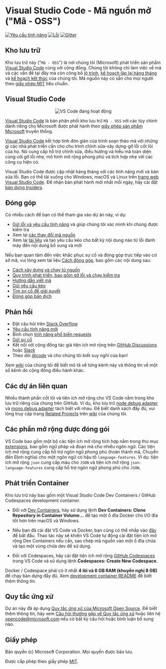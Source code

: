 # Visual Studio Code - Mã nguồn mở ("Mã - OSS")

[![Yêu cầu tính năng](https://img.shields.io/github/issues/microsoft/vscode/feature-request.svg)](https://github.com/microsoft/vscode/issues?q=is%3Aopen+is%3Aissue+label%3Afeature-request+sort%3Areactions-%2B1-desc)
[![Lỗi](https://img.shields.io/github/issues/microsoft/vscode/bug.svg)](https://github.com/microsoft/vscode/issues?utf8=✓&q=is%3Aissue+is%3Aopen+label%3Abug)
[![Gitter](https://img.shields.io/badge/chat-on%20gitter-yellow.svg)](https://gitter.im/Microsoft/vscode)

## Kho lưu trữ

Kho lưu trữ này ("`Mã - OSS`") là nơi chúng tôi (Microsoft) phát triển sản phẩm [Visual Studio Code](https://code.visualstudio.com) cùng với cộng đồng. Chúng tôi không chỉ làm việc về mã và các vấn đề tại đây mà còn công bố [lộ trình](https://github.com/microsoft/vscode/wiki/Roadmap), [kế hoạch lặp lại hàng tháng](https://github.com/microsoft/vscode/wiki/Iteration-Plans) và [kế hoạch kết thúc](https://github.com/microsoft/vscode/wiki/Running-the-Endgame) của chúng tôi. Mã nguồn này có sẵn cho mọi người theo [giấy phép MIT](https://github.com/microsoft/vscode/blob/main/LICENSE.txt) tiêu chuẩn.

## Visual Studio Code

<p align="center">
<img alt="VS Code đang hoạt động" src="https://user-images.githubusercontent.com/35271042/118224532-3842c400-b438-11eb-923d-a5f66fa6785a.png">
</p>

[Visual Studio Code](https://code.visualstudio.com) là bản phân phối kho lưu trữ `Mã - OSS` với các tùy chỉnh dành riêng cho Microsoft được phát hành theo [giấy phép sản phẩm Microsoft](https://code.visualstudio.com/License/) truyền thống.

[Visual Studio Code](https://code.visualstudio.com) kết hợp tính đơn giản của trình soạn thảo mã với những gì các nhà phát triển cần cho chu trình chỉnh sửa-xây dựng-gỡ lỗi cốt lõi của họ. Nó cung cấp hỗ trợ chỉnh sửa, điều hướng và hiểu mã toàn diện cùng với gỡ lỗi nhẹ, mô hình mở rộng phong phú và tích hợp nhẹ với các công cụ hiện có.

Visual Studio Code được cập nhật hàng tháng với các tính năng mới và bản sửa lỗi. Bạn có thể tải xuống cho Windows, macOS và Linux trên [trang web Visual Studio Code](https://code.visualstudio.com/Download). Để nhận bản phát hành mới nhất mỗi ngày, hãy cài đặt [bản dựng Insiders](https://code.visualstudio.com/insiders).

## Đóng góp

Có nhiều cách để bạn có thể tham gia vào dự án này, ví dụ:

* [Gửi lỗi và yêu cầu tính năng](https://github.com/microsoft/vscode/issues) và giúp chúng tôi xác minh khi chúng được kiểm tra
* Xem lại [các thay đổi mã nguồn](https://github.com/microsoft/vscode/pulls)
* Xem lại [tài liệu](https://github.com/microsoft/vscode-docs) và tạo yêu cầu kéo cho bất kỳ nội dung nào từ lỗi đánh máy đến nội dung bổ sung và mới

Nếu bạn quan tâm đến việc khắc phục sự cố và đóng góp trực tiếp vào cơ sở mã,
vui lòng xem tài liệu [Cách đóng góp](https://github.com/microsoft/vscode/wiki/How-to-Contribute), bao gồm các nội dung sau:

* [Cách xây dựng và chạy từ nguồn](https://github.com/microsoft/vscode/wiki/How-to-Contribute)
* [Quy trình phát triển, bao gồm gỡ lỗi và chạy kiểm tra](https://github.com/microsoft/vscode/wiki/How-to-Contribute#debugging)
* [Hướng dẫn viết mã](https://github.com/microsoft/vscode/wiki/Coding-Guidelines)
* [Gửi yêu cầu kéo](https://github.com/microsoft/vscode/wiki/How-to-Contribute#pull-requests)
* [Tìm sự cố để giải quyết](https://github.com/microsoft/vscode/wiki/How-to-Contribute#where-to-contribute)
* [Đóng góp bản dịch](https://aka.ms/vscodeloc)

## Phản hồi

* Đặt câu hỏi trên [Stack Overflow](https://stackoverflow.com/questions/tagged/vscode)
* [Yêu cầu tính năng mới](CONTRIBUTING.md)
* Bình chọn [tính năng phổ biến requests](https://github.com/microsoft/vscode/issues?q=is%3Aopen+is%3Aissue+label%3Afeature-request+sort%3Areactions-%2B1-desc)
* [Gửi sự cố](https://github.com/microsoft/vscode/issues)
* Kết nối với cộng đồng tác giả tiện ích mở rộng trên [GitHub Discussions](https://github.com/microsoft/vscode-discussions/discussions) hoặc [Slack](https://aka.ms/vscode-dev-community)
* Theo dõi [@code](https://twitter.com/code) và cho chúng tôi biết suy nghĩ của bạn!

Xem [wiki](https://github.com/microsoft/vscode/wiki/Feedback-Channels) của chúng tôi để biết mô tả về từng kênh này và thông tin về một số kênh do cộng đồng điều hành khác.

## Các dự án liên quan

Nhiều thành phần cốt lõi và tiện ích mở rộng cho VS Code nằm trong kho lưu trữ riêng của chúng trên GitHub. Ví dụ, kho lưu trữ [node debug adapter](https://github.com/microsoft/vscode-node-debug) và [mono debug adapter](https://github.com/microsoft/vscode-mono-debug) tách biệt với nhau. Để biết danh sách đầy đủ, vui lòng truy cập trang [Related Projects](https://github.com/microsoft/vscode/wiki/Related-Projects) trên [wiki](https://github.com/microsoft/vscode/wiki) của chúng tôi.

## Các phần mở rộng được đóng gói

VS Code bao gồm một bộ các tiện ích mở rộng tích hợp nằm trong thư mục [extensions](extensions), bao gồm ngữ pháp và đoạn mã cho nhiều ngôn ngữ. Các tiện ích mở rộng cung cấp hỗ trợ ngôn ngữ phong phú (hoàn thành mã, Chuyển đến Định nghĩa) cho một ngôn ngữ có hậu tố `language-features`. Ví dụ: tiện ích mở rộng `json` cung cấp màu cho `JSON` và tiện ích mở rộng `json-language-features` cung cấp hỗ trợ ngôn ngữ phong phú cho `JSON`.

## Phát triển Container

Kho lưu trữ này bao gồm một Visual Studio Code Dev Containers / GitHub Codespaces development container.

* Đối với [Dev Containers](https://aka.ms/vscode-remote/download/containers), hãy sử dụng lệnh **Dev Containers: Clone Repository in Container Volume...** để tạo một ổ đĩa Docker cho I/O đĩa tốt hơn trên macOS và Windows.
* Nếu bạn đã cài đặt VS Code và Docker, bạn cũng có thể nhấp vào [đây](https://vscode.dev/redirect?url=vscode://ms-vscode-remote.remote-containers/cloneInVolume?url=https://github.com/microsoft/vscode) để bắt đầu. Thao tác này sẽ khiến VS Code tự động cài đặt tiện ích mở rộng Dev Containers nếu cần, sao chép mã nguồn vào một ổ đĩa chứa và tạo một vùng chứa dev để sử dụng.

* Đối với Codespaces, hãy cài đặt tiện ích mở rộng [GitHub Codespaces](https://marketplace.visualstudio.com/items?itemName=GitHub.codespaces) trong VS Code và sử dụng lệnh **Codespaces: Create New Codespace**.

Docker / Codespace phải có ít nhất **4 lõi và 6 GB RAM (khuyến nghị 8 GB)** để chạy bản dựng đầy đủ. Xem [development container README](.devcontainer/README.md) để biết thêm thông tin.

## Quy tắc ứng xử

Dự án này đã áp dụng [Quy tắc ứng xử của Microsoft Open Source](https://opensource.microsoft.com/codeofconduct/). Để biết thêm thông tin, hãy xem [Câu hỏi thường gặp về Quy tắc ứng xử](https://opensource.microsoft.com/codeofconduct/faq/) hoặc liên hệ [opencode@microsoft.com](mailto:opencode@microsoft.com) nếu có bất kỳ câu hỏi hoặc bình luận bổ sung nào.

## Giấy phép

Bản quyền (c) Microsoft Corporation. Mọi quyền được bảo lưu.

Được cấp phép theo giấy phép [MIT](LICENSE.txt).
